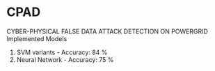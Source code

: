 # CPAD
CYBER-PHYSICAL FALSE DATA ATTACK DETECTION ON POWERGRID 
Implemented Models
  1. SVM variants      - Accuracy: 84 %
  2. Neural Network    - Accuracy: 75 %


